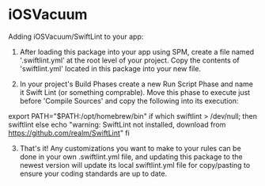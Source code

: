 # iOSVacuum

Adding iOSVacuum/SwiftLint to your app:

1.  After loading this package into your app using SPM, create a file named '.swiftlint.yml' at the root level of your project. Copy the contents of 'swiftlint.yml' located in this package into your new file.

2.  In your project's Build Phases create a new Run Script Phase and name it Swift Lint (or something comprable). Move this phase to execute just before 'Compile Sources' and copy the following into its execution:

export PATH="$PATH:/opt/homebrew/bin"
if which swiftlint > /dev/null; then
  swiftlint
else
  echo "warning: SwiftLint not installed, download from https://github.com/realm/SwiftLint"
fi

3.  That's it! Any customizations you want to make to your rules can be done in your own  .swiftlint.yml file, and updating this package to the newest version will update its local swiftlint.yml file for copy/pasting to ensure your coding standards are up to date.
